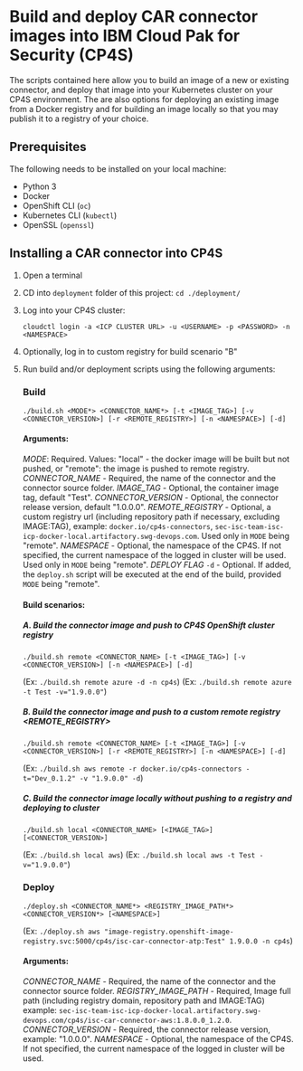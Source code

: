 # Build and deploy CAR connector images into IBM Cloud Pak for Security (CP4S)

The scripts contained here allow you to build an image of a new or existing connector, and deploy that image into your Kubernetes cluster on your CP4S environment. The are also options for deploying an existing image from a Docker registry and for building an image locally so that you may publish it to a registry of your choice. 

## Prerequisites

The following needs to be installed on your local machine: 
* Python 3
* Docker
* OpenShift CLI (`oc`)
* Kubernetes CLI (`kubectl`)
* OpenSSL (`openssl`)

## Installing a CAR connector into CP4S

1. Open a terminal
2. CD into `deployment` folder of this project: `cd ./deployment/` 
3. Log into your CP4S cluster: 

    `cloudctl login -a <ICP CLUSTER URL> -u <USERNAME> -p <PASSWORD> -n <NAMESPACE>`
4. Optionally, log in to custom registry for build scenario "B"

5. Run build and/or deployment scripts using the following arguments:

    ### Build
    ```
    ./build.sh <MODE*> <CONNECTOR_NAME*> [-t <IMAGE_TAG>] [-v <CONNECTOR_VERSION>] [-r <REMOTE_REGISTRY>] [-n <NAMESPACE>] [-d]
    ```
    
    #### Arguments: 
    *MODE*: Required. Values: "local" - the docker image will be built but not pushed, or "remote": the image is pushed to remote registry. 
    *CONNECTOR_NAME* - Required, the name of the connector and the connector source folder.
    *IMAGE_TAG* - Optional, the container image tag, default "Test".
    *CONNECTOR_VERSION* - Optional, the connector release version, default "1.0.0.0".
    *REMOTE_REGISTRY* - Optional, a custom registry url (including repository path if necessary, excluding IMAGE:TAG), example: `docker.io/cp4s-connectors`, `sec-isc-team-isc-icp-docker-local.artifactory.swg-devops.com`. Used only in `MODE` being "remote".
    *NAMESPACE* - Optional, the namespace of the CP4S. If not specified, the current namespace of the logged in cluster will be used. Used only in `MODE` being "remote".
    *DEPLOY FLAG* `-d` - Optional. If added, the `deploy.sh` script will be executed at the end of the build, provided `MODE` being "remote".

    #### Build scenarios: 
    ##### A. Build the connector image and push to CP4S OpenShift cluster registry
    ```
    ./build.sh remote <CONNECTOR_NAME> [-t <IMAGE_TAG>] [-v <CONNECTOR_VERSION>] [-n <NAMESPACE>] [-d]
    ```
    (Ex: `./build.sh remote azure -d -n cp4s`)
    (Ex: `./build.sh remote azure -t Test -v="1.9.0.0"`)


    ##### B. Build the connector image and push to a custom remote registry <REMOTE_REGISTRY>
    ```
    ./build.sh remote <CONNECTOR_NAME> [-t <IMAGE_TAG>] [-v <CONNECTOR_VERSION>] [-r <REMOTE_REGISTRY>] [-n <NAMESPACE>] [-d]
    ```
    (Ex: `./build.sh aws remote -r docker.io/cp4s-connectors -t="Dev_0.1.2" -v "1.9.0.0" -d`)


    ##### C. Build the connector image locally without pushing to a registry and deploying to cluster
    ```
    ./build.sh local <CONNECTOR_NAME> [<IMAGE_TAG>] [<CONNECTOR_VERSION>]
    ```
    (Ex: `./build.sh local aws`)
    (Ex: `./build.sh local aws -t Test -v="1.9.0.0"`)


    ### Deploy
    ```
    ./deploy.sh <CONNECTOR_NAME*> <REGISTRY_IMAGE_PATH*> <CONNECTOR_VERSION*> [<NAMESPACE>]
    ```
    (Ex: `./deploy.sh aws "image-registry.openshift-image-registry.svc:5000/cp4s/isc-car-connector-atp:Test" 1.9.0.0 -n cp4s`)

    #### Arguments: 
    *CONNECTOR_NAME* - Required, the name of the connector and the connector source folder.
    *REGISTRY_IMAGE_PATH* - Required, Image full path (including registry domain, repository path and IMAGE:TAG) example: `sec-isc-team-isc-icp-docker-local.artifactory.swg-devops.com/cp4s/isc-car-connector-aws:1.8.0.0_1.2.0`.
    *CONNECTOR_VERSION* - Required, the connector release version, example: "1.0.0.0".
    *NAMESPACE* - Optional, the namespace of the CP4S. If not specified, the current namespace of the logged in cluster will be used.


    